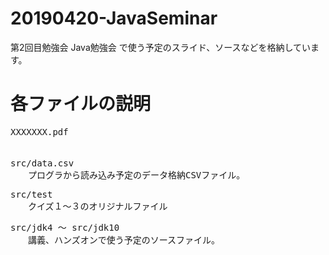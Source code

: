 # 20190420-JavaSeminar

第2回目勉強会 Java勉強会 で使う予定のスライド、ソースなどを格納しています。

# 各ファイルの説明

<pre>
XXXXXXX.pdf
　　
</pre>

<pre>
src/data.csv
　　プログラから読み込み予定のデータ格納CSVファイル。
</pre>

<pre>
src/test
　　クイズ１〜３のオリジナルファイル
</pre>

<pre>
src/jdk4 〜 src/jdk10
　　講義、ハンズオンで使う予定のソースファイル。
</pre>

